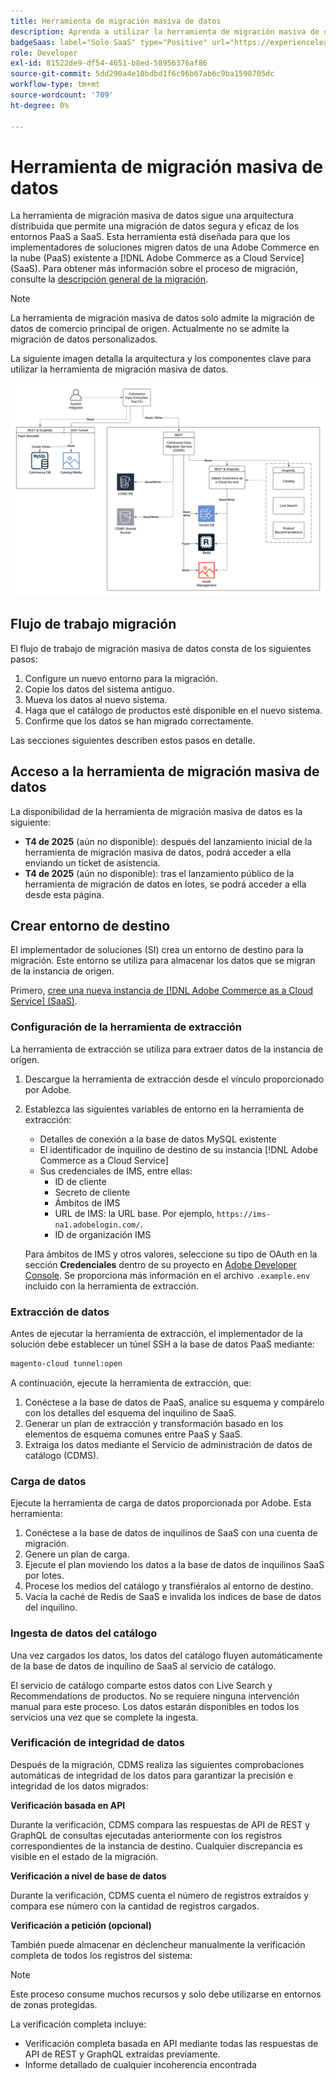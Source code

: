 ```yaml
---
title: Herramienta de migración masiva de datos
description: Aprenda a utilizar la herramienta de migración masiva de datos para migrar datos de su instancia de Adobe Commerce en la nube existente a  [!DNL Adobe Commerce as a Cloud Service].
badgeSaas: label="Solo SaaS" type="Positive" url="https://experienceleague.adobe.com/en/docs/commerce/user-guides/product-solutions" tooltip="Solo se aplica a los proyectos de Adobe Commerce as a Cloud Service y Adobe Commerce Optimizer (infraestructura de SaaS administrada por Adobe)."
role: Developer
exl-id: 81522de9-df54-4651-b8ed-58956376af86
source-git-commit: 5dd290a4e10bdbd1f6c96b67ab6c9ba1598705dc
workflow-type: tm+mt
source-wordcount: '709'
ht-degree: 0%

---
```


# Herramienta de migración masiva de datos

La herramienta de migración masiva de datos sigue una arquitectura distribuida que permite una migración de datos segura y eficaz de los entornos PaaS a SaaS. Esta herramienta está diseñada para que los implementadores de soluciones migren datos de una Adobe Commerce en la nube (PaaS) existente a [!DNL Adobe Commerce as a Cloud Service] (SaaS). Para obtener más información sobre el proceso de migración, consulte la [descripción general de la migración](./overview.md).

>[!NOTE]
>
>La herramienta de migración masiva de datos solo admite la migración de datos de comercio principal de origen. Actualmente no se admite la migración de datos personalizados.

La siguiente imagen detalla la arquitectura y los componentes clave para utilizar la herramienta de migración masiva de datos.

![Arquitectura de la herramienta de migración masiva de datos](../assets/bulk-data-diagram.png)

## Flujo de trabajo migración

El flujo de trabajo de migración masiva de datos consta de los siguientes pasos:

1. Configure un nuevo entorno para la migración.
1. Copie los datos del sistema antiguo.
1. Mueva los datos al nuevo sistema.
1. Haga que el catálogo de productos esté disponible en el nuevo sistema.
1. Confirme que los datos se han migrado correctamente.

Las secciones siguientes describen estos pasos en detalle.

## Acceso a la herramienta de migración masiva de datos

La disponibilidad de la herramienta de migración masiva de datos es la siguiente:

- **T4 de 2025** (aún no disponible): después del lanzamiento inicial de la herramienta de migración masiva de datos, podrá acceder a ella enviando un ticket de asistencia.
- **T4 de 2025** (aún no disponible): tras el lanzamiento público de la herramienta de migración de datos en lotes, se podrá acceder a ella desde esta página.

## Crear entorno de destino

El implementador de soluciones (SI) crea un entorno de destino para la migración. Este entorno se utiliza para almacenar los datos que se migran de la instancia de origen.

Primero, [cree una nueva instancia de  [!DNL Adobe Commerce as a Cloud Service] (SaaS)](../getting-started.md#create-an-instance).

### Configuración de la herramienta de extracción

La herramienta de extracción se utiliza para extraer datos de la instancia de origen.

1. Descargue la herramienta de extracción desde el vínculo proporcionado por Adobe.
1. Establezca las siguientes variables de entorno en la herramienta de extracción:
   - Detalles de conexión a la base de datos MySQL existente
   - El identificador de inquilino de destino de su instancia [!DNL Adobe Commerce as a Cloud Service]
   - Sus credenciales de IMS, entre ellas:
      - ID de cliente
      - Secreto de cliente
      - Ámbitos de IMS
      - URL de IMS: la URL base. Por ejemplo, `https://ims-na1.adobelogin.com/`.
      - ID de organización IMS

   Para ámbitos de IMS y otros valores, seleccione su tipo de OAuth en la sección **Credenciales** dentro de su proyecto en [Adobe Developer Console](https://developer.adobe.com/console/). Se proporciona más información en el archivo `.example.env` incluido con la herramienta de extracción.

### Extracción de datos

Antes de ejecutar la herramienta de extracción, el implementador de la solución debe establecer un túnel SSH a la base de datos PaaS mediante:

```bash
magento-cloud tunnel:open
```

A continuación, ejecute la herramienta de extracción, que:

1. Conéctese a la base de datos de PaaS, analice su esquema y compárelo con los detalles del esquema del inquilino de SaaS.
1. Generar un plan de extracción y transformación basado en los elementos de esquema comunes entre PaaS y SaaS.
1. Extraiga los datos mediante el Servicio de administración de datos de catálogo (CDMS).

### Carga de datos

Ejecute la herramienta de carga de datos proporcionada por Adobe. Esta herramienta:

1. Conéctese a la base de datos de inquilinos de SaaS con una cuenta de migración.
1. Genere un plan de carga.
1. Ejecute el plan moviendo los datos a la base de datos de inquilinos SaaS por lotes.
1. Procese los medios del catálogo y transfiéralos al entorno de destino.
1. Vacía la caché de Redis de SaaS e invalida los índices de base de datos del inquilino.

### Ingesta de datos del catálogo

Una vez cargados los datos, los datos del catálogo fluyen automáticamente de la base de datos de inquilino de SaaS al servicio de catálogo.

El servicio de catálogo comparte estos datos con Live Search y Recommendations de productos. No se requiere ninguna intervención manual para este proceso. Los datos estarán disponibles en todos los servicios una vez que se complete la ingesta.

### Verificación de integridad de datos

Después de la migración, CDMS realiza las siguientes comprobaciones automáticas de integridad de los datos para garantizar la precisión e integridad de los datos migrados:

**Verificación basada en API**

Durante la verificación, CDMS compara las respuestas de API de REST y GraphQL de consultas ejecutadas anteriormente con los registros correspondientes de la instancia de destino. Cualquier discrepancia es visible en el estado de la migración.

**Verificación a nivel de base de datos**

Durante la verificación, CDMS cuenta el número de registros extraídos y compara ese número con la cantidad de registros cargados.

**Verificación a petición (opcional)**

También puede almacenar en déclencheur manualmente la verificación completa de todos los registros del sistema:

>[!NOTE]
>
>Este proceso consume muchos recursos y solo debe utilizarse en entornos de zonas protegidas.

La verificación completa incluye:

- Verificación completa basada en API mediante todas las respuestas de API de REST y GraphQL extraídas previamente.
- Informe detallado de cualquier incoherencia encontrada
